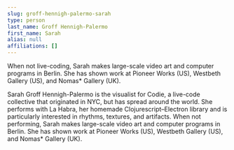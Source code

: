 ```yaml
---
slug: groff-hennigh-palermo-sarah
type: person
last_name: Groff Hennigh-Palermo
first_name: Sarah
alias: null
affiliations: []
---
```


When not live-coding, Sarah makes large-scale video art and computer programs in Berlin. She has shown work at Pioneer Works (US), Westbeth Gallery (US), and Nomas* Gallery (UK).

Sarah Groff Hennigh-Palermo is the visualist for Codie, a live-code collective that originated in NYC, but has spread around the world. She performs with La Habra, her homemade Clojurescript–Electron library and is particularly interested in rhythms, textures, and artifacts. When not performing, Sarah makes large-scale video art and computer programs in Berlin. She has shown work at Pioneer Works (US), Westbeth Gallery (US), and Nomas* Gallery (UK).